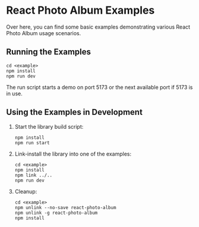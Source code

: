 # React Photo Album Examples

Over here, you can find some basic examples demonstrating various React Photo
Album usage scenarios.

## Running the Examples

```shell
cd <example>
npm install
npm run dev
```

The run script starts a demo on port 5173 or the next available port if 5173 is
in use.

## Using the Examples in Development

1. Start the library build script:

   ```shell
   npm install
   npm run start
   ```

2. Link-install the library into one of the examples:

   ```shell
   cd <example>
   npm install
   npm link ../..
   npm run dev
   ```

3. Cleanup:

   ```shell
   cd <example>
   npm unlink --no-save react-photo-album
   npm unlink -g react-photo-album
   npm install
   ```
